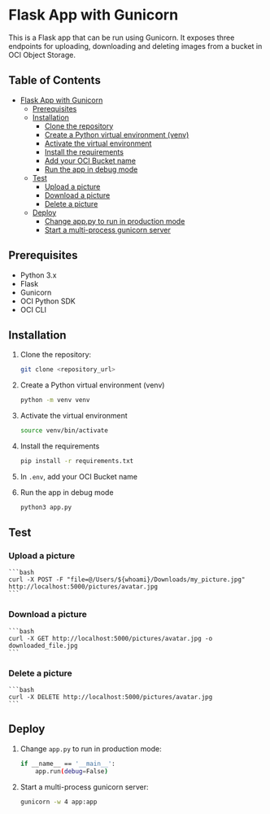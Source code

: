 # Flask App with Gunicorn

This is a Flask app that can be run using Gunicorn. It exposes three endpoints for uploading, downloading and deleting images from a bucket in OCI Object Storage.

## Table of Contents

- [Flask App with Gunicorn](#flask-app-with-gunicorn)
  - [Prerequisites](#prerequisites)
  - [Installation](#installation)
    - [Clone the repository](#clone-the-repository)
    - [Create a Python virtual environment (venv)](#create-a-python-virtual-environment-venv)
    - [Activate the virtual environment](#activate-the-virtual-environment)
    - [Install the requirements](#install-the-requirements)
    - [Add your OCI Bucket name](#in-env-add-your-oci-bucket-name)
    - [Run the app in debug mode](#run-the-app-in-debug-mode)
  - [Test](#test)
    - [Upload a picture](#upload-a-picture)
    - [Download a picture](#download-a-picture)
    - [Delete a picture](#delete-a-picture)
  - [Deploy](#deploy)
    - [Change app.py to run in production mode](#change-app-py-to-run-in-production-mode)
    - [Start a multi-process gunicorn server](#start-a-multi-process-gunicorn-server)

## Prerequisites

- Python 3.x
- Flask
- Gunicorn
- OCI Python SDK
- OCI CLI

## Installation

1. Clone the repository:

   ```bash
   git clone <repository_url>
   ```

2. Create a Python virtual environment (venv)

    ```bash
    python -m venv venv
    ```

3. Activate the virtual environment

    ```bash
    source venv/bin/activate
    ```

4. Install the requirements

    ```bash
    pip install -r requirements.txt
    ```

5. In `.env`, add your OCI Bucket name

6. Run the app in debug mode

    ```bash
    python3 app.py
    ```

## Test

### Upload a picture

    ```bash
    curl -X POST -F "file=@/Users/${whoami}/Downloads/my_picture.jpg" http://localhost:5000/pictures/avatar.jpg
    ```

### Download a picture

    ```bash
    curl -X GET http://localhost:5000/pictures/avatar.jpg -o downloaded_file.jpg
    ```

### Delete a picture

    ```bash
    curl -X DELETE http://localhost:5000/pictures/avatar.jpg
    ```

## Deploy

1. Change `app.py` to run in production mode:

    ```bash
    if __name__ == '__main__':
        app.run(debug=False)
    ```

2. Start a multi-process gunicorn server:

    ```bash
    gunicorn -w 4 app:app
    ```
